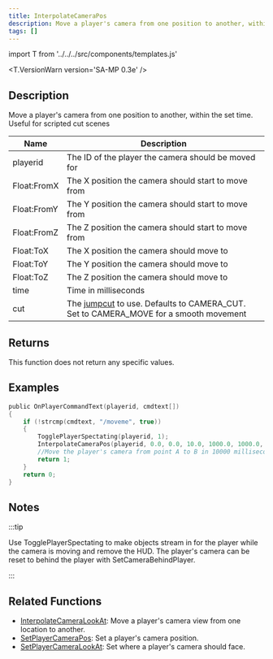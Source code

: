 ```yaml
---
title: InterpolateCameraPos
description: Move a player's camera from one position to another, within the set time.
tags: []
---
```


import T from '../../../src/components/templates.js'

<T.VersionWarn version='SA-MP 0.3e' />

## Description

Move a player's camera from one position to another, within the set time. Useful for scripted cut scenes

| Name        | Description                                                                                                             |
| ----------- | ----------------------------------------------------------------------------------------------------------------------- |
| playerid    | The ID of the player the camera should be moved for                                                                     |
| Float:FromX | The X position the camera should start to move from                                                                     |
| Float:FromY | The Y position the camera should start to move from                                                                     |
| Float:FromZ | The Z position the camera should start to move from                                                                     |
| Float:ToX   | The X position the camera should move to                                                                                |
| Float:ToY   | The Y position the camera should move to                                                                                |
| Float:ToZ   | The Z position the camera should move to                                                                                |
| time        | Time in milliseconds                                                                                                    |
| cut         | The [jumpcut](../resources/cameracutstyles.md) to use. Defaults to CAMERA_CUT. Set to CAMERA_MOVE for a smooth movement |

## Returns

This function does not return any specific values.

## Examples

```c
public OnPlayerCommandText(playerid, cmdtext[])
{
    if (!strcmp(cmdtext, "/moveme", true))
    {
        TogglePlayerSpectating(playerid, 1);
        InterpolateCameraPos(playerid, 0.0, 0.0, 10.0, 1000.0, 1000.0, 30.0, 10000, CAMERA_MOVE);
        //Move the player's camera from point A to B in 10000 milliseconds (10 seconds).
        return 1;
    }
    return 0;
}
```

## Notes

:::tip

Use TogglePlayerSpectating to make objects stream in for the player while the camera is moving and remove the HUD. The player's camera can be reset to behind the player with SetCameraBehindPlayer.

:::

## Related Functions

- [InterpolateCameraLookAt](InterpolateCameraLookAt.md): Move a player's camera view from one location to another.
- [SetPlayerCameraPos](SetPlayerCameraPos.md): Set a player's camera position.
- [SetPlayerCameraLookAt](SetPlayerCameraLookAt.md): Set where a player's camera should face.
